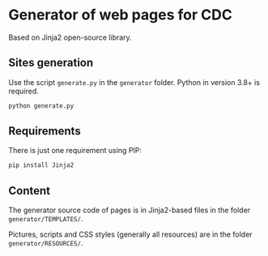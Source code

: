 # Generator of web pages for CDC
Based on Jinja2 open-source library.

## Sites generation
Use the script `generate.py` in the `generator` folder.
Python in version 3.8+ is required.

```bash
python generate.py
```

## Requirements
There is just one requirement using PIP:
```bash
pip install Jinja2
```
## Content
The generator source code of pages is in
Jinja2-based files in the folder `generator/TEMPLATES/`.

Pictures, scripts and CSS styles (generally all
resources) are in the folder `generator/RESOURCES/`.

